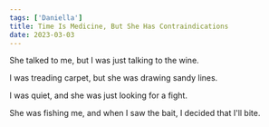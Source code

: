 ```yaml
---
tags: ['Daniella']
title: Time Is Medicine, But She Has Contraindications
date: 2023-03-03
---
```


She talked to me,
but I was just talking to the wine.

I was treading carpet,
but she was drawing sandy lines.

I was quiet,
and she was just looking for a fight.

She was fishing me,
and when I saw the bait,
I decided that I'll bite.